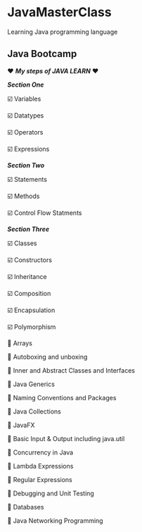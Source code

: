 # JavaMasterClass
Learning Java programming language
## Java Bootcamp

:heart: ***My steps of JAVA LEARN*** :heart:

***Section One***

:ballot_box_with_check: Variables

:ballot_box_with_check: Datatypes

:ballot_box_with_check: Operators

:ballot_box_with_check: Expressions

***Section Two***

:ballot_box_with_check: Statements

:ballot_box_with_check: Methods

:ballot_box_with_check: Control Flow Statments

***Section Three***

:ballot_box_with_check: Classes

:ballot_box_with_check: Constructors

:ballot_box_with_check: Inheritance

:ballot_box_with_check: Composition

:ballot_box_with_check: Encapsulation

:ballot_box_with_check: Polymorphism

:book: Arrays

:black_square_button: Autoboxing and unboxing

:black_square_button: Inner and Abstract Classes and Interfaces

:black_square_button: Java Generics

:black_square_button: Naming Conventions and Packages

:black_square_button: Java Collections

:black_square_button: JavaFX

:black_square_button: Basic Input & Output including java.util

:black_square_button: Concurrency in Java

:black_square_button: Lambda Expressions

:black_square_button: Regular Expressions

:black_square_button: Debugging and Unit Testing

:black_square_button: Databases

:black_square_button: Java Networking Programming

